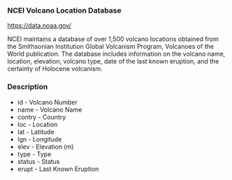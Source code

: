 ### NCEI Volcano Location Database

https://data.noaa.gov/

NCEI maintains a database of over 1,500 volcano locations obtained from the Smithsonian Institution Global Volcanism Program, Volcanoes of the World publication. The database includes information on the volcano name, location, elevation, volcano type, date of the last known eruption, and the certainty of Holocene volcanism.


### Description
- id - Volcano Number
- name - Volcano Name
- contry - Country
- loc - Location
- lat - Latitude
- lgn - Longitude
- elev - Elevation (m)
- type - Type
- status - Status
- erupt - Last Known Eruption
